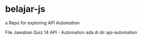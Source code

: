 # belajar-js
a Repo for exploring API Automation

File Jawaban Quiz 14 API - Automation ada di dir api-automation
